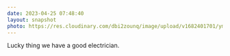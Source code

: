 ```yaml
---
date: 2023-04-25 07:48:40
layout: snapshot
photo: https://res.cloudinary.com/dbi2zounq/image/upload/v1682401701/ymwpx5iqh4tz6tu4joi3.jpg
---
```

Lucky thing we have a good electrician. 
